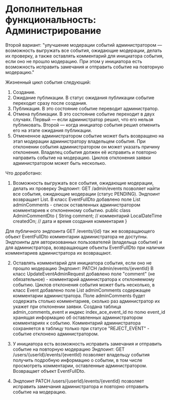 # Дополнительная функциональность: Администрирование

Второй вариант: "улучшение модерации событий администратором — возможность выгружать все события, ожидающие модерации, 
делать их проверку, а также оставлять комментарий для инициатора события, если оно не прошло модерацию. При этом у инициатора 
есть возможность исправить замечания и отправить событие на повторную модерацию."

Жизненный цикл события следующий:
1. Создание.
2. Ожидание публикации. В статус ожидания публикации событие переходит сразу после создания.
3. Публикация. В это состояние событие переводит администратор.
4. Отмена публикации. В это состояние событие переходит в двух случаях. Первый — если администратор решил, что его нельзя публиковать. 
Второй — когда инициатор события решил отменить его на этапе ожидания публикации.
5. Отмененное администратором событие может быть возвращено на этап модерации администратору владельцем события. 
При отклонении события администратором он может указать причину отклонения. Владелец события должен её исправить и повторно 
направить событие на модерацию. Циклов отклонения заявки администратором может быть несколько.

Что доработано:
1. Возможность выгружать все события, ожидающие модерации, делать их проверку
Эндпоинт: GET /admin/events позволяет найти все события, ожидающие модерации (статус PENDING).
Эндпоинт возвращает List<EventFullDto>.
В класс EventFullDto добавлено поле List<AdminCommentDto> adminComments - список оставленных администратором комментариев 
к отклоненному событию.
public class AdminCommentDto {
   String comment; // комментарий
   LocalDateTime createdOn; // дата и время создания комментария
}

Для публичного эндпоинта GET /events/{id} так же возвращающего объект EventFullDto комментарии администратора не доступны.
Эндпоинты для авторизованных пользователей (владельца события) и для администратора, возвращающие объекты EventFullDto 
при наличии комментариев администратора их возвращают.

2. Оставлять комментарий для инициатора события, если оно не прошло модерацию
Эндпоинт: PATCH /admin/events/{eventId}
В класс UpdateEventAdminRequest добавлено поле "comment" (не обязательное) - комментарий администратора к отклоняемому событию.
Циклов отклонения события может быть несколько, в класс Event добавлено поле List<AdminComment> adminComments содержащее 
комментарии администратора. Поле adminComments будет содержать столько комментариев, сколько раз администратор их укажет 
при отклонении заявки. Создана таблица admin_comments_event и индекс index_ace_event_id по полю event_id хранящая информацию 
об оставленных администратором комментариях к событию.
Комментарий администратора сохраняется в таблицу только при статусе "REJECT_EVENT" - событие отклонено администратором.

3. У инициатора есть возможность исправить замечания и отправить событие на повторную модерацию
Эндпоинт: GET /users/{userId}/events/{eventId} позволяет владельцу события получить подробную информацию о событии, 
в том числе просмотреть комментарии, оставленные администратором. Возвращает объект EventFullDto.

4. Эндпоинт PATCH /users/{userId}/events/{eventId} позволяет исправить замечания администратора и повторно отправить 
событие на модерацию.